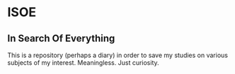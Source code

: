 # ISOE
## In Search Of Everything

This is a repository (perhaps a diary) in order to save my studies on various subjects of my interest.
Meaningless.
Just curiosity.
